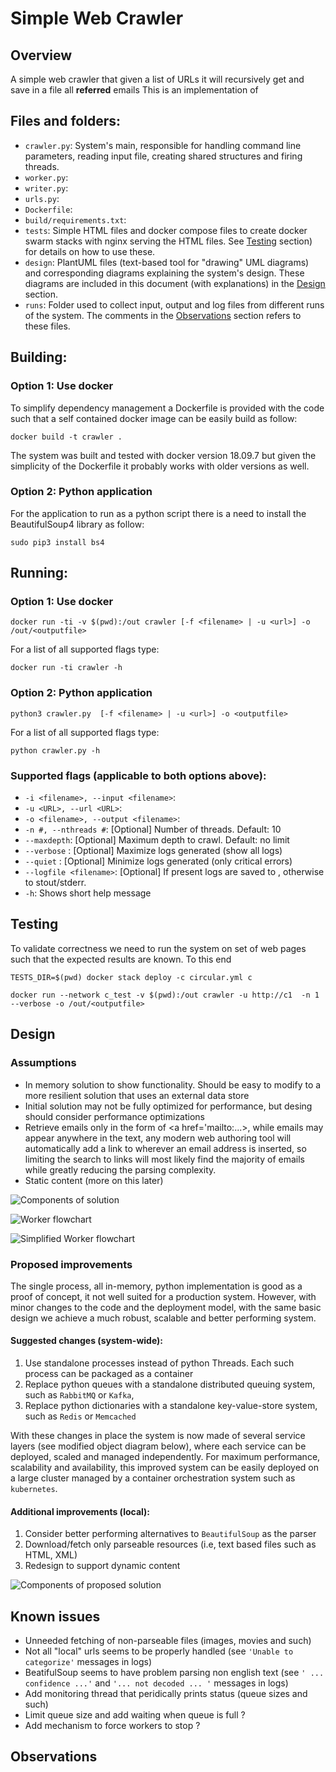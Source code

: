 # Simple Web Crawler

## Overview

A simple web crawler that given a list of URLs it will recursively get and save in a file all <B>referred</B> emails
This is an implementation of 

## Files and folders:

- `crawler.py`: System's main, responsible for handling command line parameters, reading input file, creating shared 
    structures and firing threads.
- `worker.py`:
- `writer.py`:
- `urls.py`:
- `Dockerfile`:
- `build/requirements.txt`:
- `tests`: Simple HTML files and docker compose files to create docker swarm stacks with nginx serving the HTML files. 
   See [Testing](#testing) section) for details on how to use these. 
- `design`: PlantUML files (text-based tool for "drawing" UML diagrams) and corresponding diagrams explaining the 
   system's design. These diagrams are included in this document (with explanations) in the [Design](#design) section.
- `runs`: Folder used to collect input, output and log files from different runs of the system. The comments in the
   [Observations](observations) section refers to these files.
## Building:

### Option 1: Use docker 

To simplify dependency management a Dockerfile is provided with the code such that a self contained docker image can be easily build as follow:

`docker build -t crawler .`

The system was built and tested with docker version 18.09.7 but given the simplicity of the Dockerfile it probably works
 with older versions as well.
 
### Option 2: Python application 

For the application to run as a python script there is a need to install the BeautifulSoup4 library as follow:

`sudo pip3 install bs4`
 
## Running:

### Option 1: Use docker 

`docker run -ti -v $(pwd):/out crawler [-f <filename> | -u <url>] -o /out/<outputfile>`
 
 For a list of all supported flags type:

`docker run -ti crawler -h`
 
### Option 2: Python application 

`python3 crawler.py  [-f <filename> | -u <url>] -o <outputfile>`

For a list of all supported flags type:

`python crawler.py -h`

### Supported flags (applicable to both options above):

- `-i <filename>, --input <filename>`:
- `-u <URL>, --url <URL>`:
- `-o <filename>, --output <filename>`:
- `-n #, --nthreads #`: [Optional] Number of threads. Default: 10
- `--maxdepth`: [Optional] Maximum depth to crawl. Default: no limit
- `--verbose` : [Optional] Maximize logs generated (show all logs)
- `--quiet` : [Optional] Minimize logs generated (only critical errors)
- `--logfile <filename>`: [Optional] If present logs are saved to <filename>, otherwise to stout/stderr.
- `-h`: Shows short help message


## Testing

To validate correctness we need to run the system on set of web pages such that the expected results are known. To this
end 

`TESTS_DIR=$(pwd) docker stack deploy -c circular.yml c`

`docker run --network c_test -v $(pwd):/out crawler -u http://c1  -n 1 --verbose -o /out/<outputfile>`

## Design

### Assumptions
- In memory solution to show functionality. Should be easy to modify to a more resilient solution that uses an
  external data store
- Initial solution may not be fully optimized for performance, but desing should consider performance 
  optimizations 
- Retrieve emails only in the form of <a href='mailto:...>, while emails may appear anywhere in the text, any modern web 
  authoring tool will automatically add a link to wherever an email address is inserted, so limiting 
  the search to links will most likely find the majority of emails while greatly reducing the parsing complexity.
- Static content (more on this later)

![Components of solution](design/diagrams/crawler_obj_current.png)

![Worker flowchart](design/diagrams/worker01.png)


![Simplified Worker flowchart](design/diagrams/worker02.png)

### Proposed improvements

The single process, all in-memory, python implementation is good as a proof of concept, it not well suited for a 
production system. However, with minor changes to the code and the deployment model, with the same basic design we 
achieve a much robust, scalable and better performing system.

#### Suggested changes (system-wide):
1. Use standalone processes instead of python Threads. Each such process can be packaged as a container
2. Replace python queues with a standalone distributed queuing system, such as `RabbitMQ` or `Kafka`,
3. Replace python dictionaries with a standalone key-value-store system, such as `Redis` or `Memcached`

With these changes in place the system is now made of several service layers (see modified object diagram below), where 
each service can be deployed, scaled and managed independently. For maximum performance, scalability
and availability, this improved system can be easily deployed on a large cluster managed by a 
container orchestration system such as `kubernetes`.    

#### Additional improvements (local):
1. Consider better performing alternatives to `BeautifulSoup` as the parser
2. Download/fetch only parseable resources (i.e, text based files such as HTML, XML)
3. Redesign to support dynamic content


![Components of proposed solution](design/diagrams/crawler_obj_proposed.png)

## Known issues
- Unneeded fetching of non-parseable files (images, movies and such)
- Not all "local" urls seems to be properly handled (see `'Unable to categorize'` messages in logs)
- BeatifulSoup seems to have problem parsing non english text (see `' ... confidence ...'` and 
  `'... not decoded ... '` messages in logs)
- Add monitoring thread that peridically prints status (queue sizes and such)
- Limit queue size and add waiting when queue is full ?
- Add mechanism to force workers to stop ?

## Observations 
